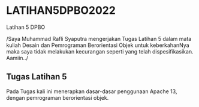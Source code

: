 # LATIHAN5DPBO2022
Latihan 5 DPBO

/Saya Muhammad Rafli Syaputra mengerjakan Tugas Latihan 5 dalam mata kuliah Desain dan Pemrograman Berorientasi Objek untuk keberkahanNya maka saya tidak melakukan kecurangan seperti yang telah dispesifikasikan. Aamiin../

## Tugas Latihan 5
  Pada Tugas kali ini menerapkan dasar-dasar penggunaan Apache 13, dengan pemrograman berorientasi objek.
  
